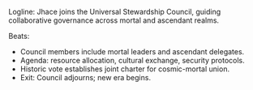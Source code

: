 ﻿---
series: 4
novella: 5
file: S4N5_CH09
type: chapter
pov: Jhace
setting: Universal Stewardship Council â€“ inaugural session
word_target_min: 1201
word_target_max: 2299
status: outline
---
Logline: Jhace joins the Universal Stewardship Council, guiding collaborative governance across mortal and ascendant realms.

Beats:
- Council members include mortal leaders and ascendant delegates.
- Agenda: resource allocation, cultural exchange, security protocols.
- Historic vote establishes joint charter for cosmic-mortal union.
- Exit: Council adjourns; new era begins.
